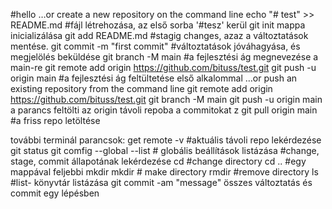 #hello
…or create a new repository on the command line
echo "# test" >> README.md #fájl létrehozása, az első sorba '#tesz' kerül 
git init mappa inicializálása
git add README.md #stagig changes, azaz a változtatások mentése.
git commit -m "first commit" #változtatások jóváhagyása, és megjelölés beküldése
git branch -M main #a fejlesztési ág megnevezése a main-re
git remote add origin https://github.com/bituss/test.git
git push -u origin main #a fejlesztési ág feltültetése első alkalommal
…or push an existing repository from the command line
git remote add origin https://github.com/bituss/test.git
git branch -M main
git push -u origin main a parancs feltölti az origin távoli repoba a commitokat
z
git pull origin main #a friss repo letöltése

további terminál parancsok:
get remote -v
#aktuális távoli repo lekérdezése
git status
git comfig --global --list # globális beállítások listázása
#change, stage, commit állapotának lekérdezése
cd <directory name> #change directory
cd .. #egy mappával feljebbi mkdir
mkdir # make directory
rmdir #remove directory
ls #list- könyvtár listázása 
git commit -am "message" összes változtatás és commit egy lépésben